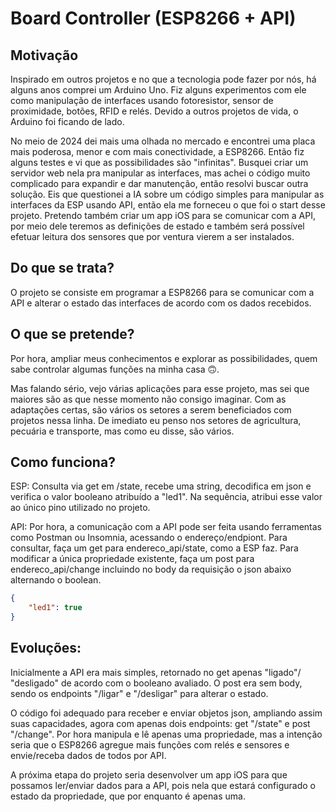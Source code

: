 # Board Controller (ESP8266 + API)

## Motivação
Inspirado em outros projetos e no que a tecnologia pode fazer por nós, há alguns anos comprei um Arduino Uno. Fiz alguns experimentos com ele como manipulação de interfaces usando fotoresistor, sensor de proximidade, botões, RFID e relés. Devido a outros projetos de vida, o Arduino foi ficando de lado. 

No meio de 2024 dei mais uma olhada no mercado e encontrei uma placa mais poderosa, menor e com mais conectividade, a ESP8266. Então fiz alguns testes e vi que as possibilidades são "infinitas". Busquei criar um servidor web nela pra manipular as interfaces, mas achei o código muito complicado para expandir e dar manutenção, então resolvi buscar outra solução. Eis que questionei a IA sobre um código simples para manipular as interfaces da ESP usando API, então ela me forneceu o que foi o start desse projeto. Pretendo também criar um app iOS para se comunicar com a API, por meio dele teremos as definições de estado e também será possível efetuar leitura dos sensores que por ventura vierem a ser instalados.

## Do que se trata?
O projeto se consiste em programar a ESP8266 para se comunicar com a API e alterar o estado das interfaces de acordo com os dados recebidos.

## O que se pretende?
Por hora, ampliar meus conhecimentos e explorar as possibilidades, quem sabe controlar algumas funções na minha casa 🙃. 

Mas falando sério, vejo várias aplicações para esse projeto, mas sei que maiores são as que nesse momento não consigo imaginar. Com as adaptações certas, são vários os setores a serem beneficiados com projetos nessa linha. De imediato eu penso nos setores de agricultura, pecuária e transporte, mas como eu disse, são vários.


## Como funciona?
ESP: Consulta via get em /state, recebe uma string, decodifica em json e verifica o valor booleano atribuído a "led1". Na sequência, atribui esse valor ao único pino utilizado no projeto.

API: Por hora, a comunicação com a API pode ser feita usando ferramentas como Postman ou Insomnia, acessando o endereço/endpiont. Para consultar, faça um get para endereco_api/state, como a ESP faz. Para modificar a única propriedade existente, faça um post para endereco_api/change incluindo no body da requisição o json abaixo alternando o boolean.
```json
{ 
	"led1": true
}
```

## Evoluções:
Inicialmente a API era mais simples, retornado no get apenas "ligado"/ "desligado" de acordo com o booleano avaliado. O post era sem body, sendo os endpoints "/ligar" e "/desligar" para alterar o estado.

O código foi adequado para receber e enviar objetos json, ampliando assim suas capacidades, agora com apenas dois endpoints: get "/state" e post "/change". Por hora manipula e lê apenas uma propriedade, mas a intenção seria que o ESP8266 agregue mais funções com relés e sensores e envie/receba dados de todos por API.

A próxima etapa do projeto seria desenvolver um app iOS para que possamos ler/enviar dados para a API, pois nela que estará configurado o estado da propriedade, que por enquanto é apenas uma.